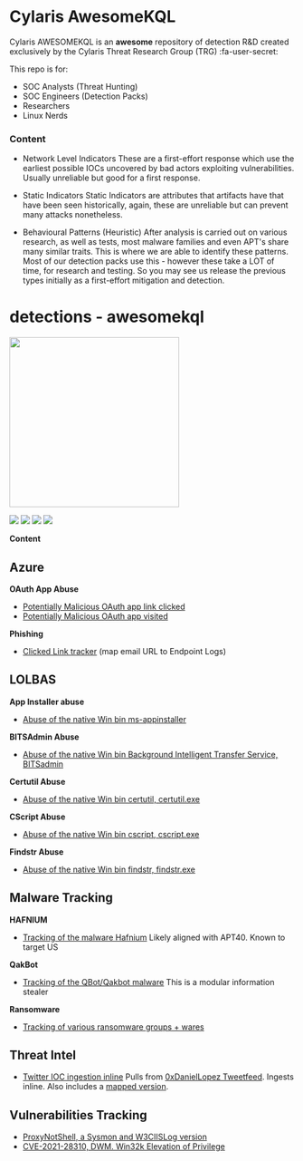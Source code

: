 # Cylaris AwesomeKQL 

Cylaris AWESOMEKQL is an **awesome** repository of detection R&D created exclusively by the Cylaris Threat Research Group (TRG) :fa-user-secret:

This repo is for:
- SOC Analysts (Threat Hunting) 
- SOC Engineers (Detection Packs)
- Researchers 
- Linux Nerds 

### Content

- Network Level Indicators
These are a first-effort response which use the earliest possible IOCs uncovered by bad actors exploiting vulnerabilities. Usually unreliable but good for a first response.

- Static Indicators
Static Indicators are attributes that artifacts have that have been seen historically, again, these are unreliable but can prevent many attacks nonetheless.

- Behavioural Patterns (Heuristic)
After analysis is carried out on various research, as well as tests, most malware families and even APT's share many similar traits. This is where we are able to identify these patterns. Most of our detection packs use this - however these take a LOT of time, for research and testing. So you may see us release the previous types initially as a first-effort mitigation and detection.

# detections - awesomekql
<img width="300px" border=0 src="https://cylaris.org/assets/cylarisghp.svg"></img>

![](https://img.shields.io/github/commit-activity/m/cylaris/awesomekql?color=purple&style=flat-square) ![](https://img.shields.io/website?down_color=red&style=flat-square&up_color=purple&url=https%3A%2F%2Fcylaris.org) ![](https://img.shields.io/keybase/pgp/cylaris?color=purple&style=flat-square) ![](https://img.shields.io/github/license/cylaris/awesomekql?color=purple&style=flat-square)


**Content**

## Azure

**OAuth App Abuse**
- [Potentially Malicious OAuth app link clicked](https://github.com/cylaris/awesomekql/blob/main/Azure/Oauth/CylarisTRG-MaliciousAppAuth_EmailLinkClicked.json "Potentially Malicious OAuth app link clicked")
- [Potentially Malicious OAuth app visited](https://github.com/cylaris/awesomekql/blob/main/Azure/Oauth/CylarisTRG-MaliciousAppAuth_LinkVisited.json "Potentially Malicious OAuth app visited")

**Phishing**
- [Clicked Link tracker](https://github.com/cylaris/awesomekql/blob/main/Azure/Phishing/CylarisTRG-LinkTracker-ThreatHunt-KQL.json "Clicked Link tracker") (map email URL to Endpoint Logs)

## LOLBAS

**App Installer abuse**
- [Abuse of the native Win bin ms-appinstaller](https://github.com/cylaris/awesomekql/blob/main/lolbas/lol-appinstaller-sentinel-kql.txt "Abuse of the native Win bin ms-appinstaller")

**BITSAdmin Abuse**
- [Abuse of the native Win bin Background Intelligent Transfer Service, BITSadmin]()

**Certutil Abuse**
- [Abuse of the native Win bin certutil, certutil.exe](https://github.com/cylaris/awesomekql/blob/main/lolbas/lol-bitsadmin-abuse-download.json "Abuse of the native Win bin certutil")

**CScript Abuse**
- [Abuse of the native Win bin cscript, cscript.exe](https://github.com/cylaris/awesomekql/blob/main/lolbas/lol-cscript-ads-sentinel-kql.txt "Abuse of the native Win bin cscript")

**Findstr Abuse**
- [Abuse of the native Win bin findstr, findstr.exe](https://github.com/cylaris/awesomekql/blob/main/lolbas/lol-findstr-abuse-sentinel-kql "Abuse of the native Win bin findstr")

## Malware Tracking

**HAFNIUM**
- [Tracking of the malware Hafnium](https://github.com/cylaris/awesomekql/tree/main/malwaretracking/hafnium "Tracking of the malware Hafnium") Likely aligned with APT40. Known to target US

**QakBot**
- [Tracking of the QBot/Qakbot malware](https://github.com/cylaris/awesomekql/tree/main/malwaretracking/qbot-tracking "Tracking of the QBot/Qakbot malware") This is a modular information stealer

**Ransomware**
- [Tracking of various ransomware groups + wares](https://github.com/cylaris/awesomekql/tree/main/malwaretracking/ransomware "Tracking of various ransomware groups + wares")

## Threat Intel
- [Twitter IOC ingestion inline](https://github.com/cylaris/awesomekql/blob/main/threatintel/cti-twitter-ioc-ingestion.json "Twitter IOC ingestion inline") Pulls from [0xDanielLopez Tweetfeed](https://github.com/0xDanielLopez/TweetFeed "0xDanielLopez Tweetfeed"). Ingests inline. Also includes a [mapped version](https://github.com/cylaris/awesomekql/blob/main/threatintel/cti-twitter-ioc-mapping.json "mapped version"). 

## Vulnerabilities Tracking
- [ProxyNotShell, a Sysmon and W3CIISLog version](https://github.com/cylaris/awesomekql/tree/main/vulnerabilities/ProxyNotShell "ProxyNotShell, a Sysmon and W3CIISLog version")
- [CVE-2021-28310, DWM. Win32k Elevation of Privilege](https://github.com/cylaris/awesomekql/tree/main/vulnerabilities/cve-2021-28310 "CVE-2021-28310, DWM. Win32k Elevation of Privilege")

